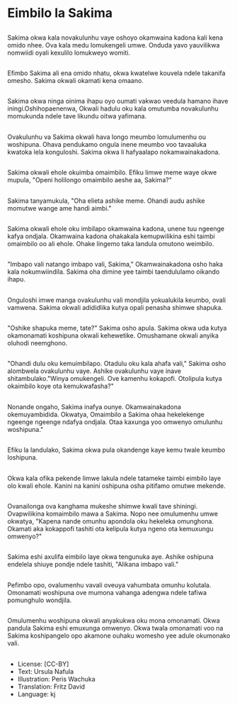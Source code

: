 # Eimbilo la Sakima

##
Sakima okwa kala novakulunhu vaye oshoyo okamwaina kadona kali kena omido nhee. Ova kala medu lomukengeli umwe. Onduda yavo yauvilikwa nomwiidi oyali kexulilo lomukweyo womiti.

##
Efimbo Sakima ali ena omido nhatu, okwa kwatelwe kouvela ndele takanifa omesho. Sakima okwali okamati kena omaano.

##
Sakima okwa ninga oinima ihapu oyo oumati vakwao veedula hamano ihave iningi.Oshihopaenenwa, Okwali hadulu oku kala omutumba novakulunhu momukunda ndele tave likundu oitwa yafimana.

##
Ovakulunhu va Sakima okwali hava longo meumbo lomulumenhu ou woshipuna. Ohava pendukamo ongula inene meumbo voo tavaaluka kwatoka lela konguloshi. Sakima okwa li hafyaalapo nokamwainakadona.

##
Sakima okwali ehole okuimba omaimbilo. Efiku limwe meme waye okwe mupula, "Openi holilongo omaimbilo aeshe aa, Sakima?"

##
Sakima tanyamukula, "Oha elieta ashike meme. Ohandi audu ashike momutwe wange ame handi aimbi."

##
Sakima okwali ehole oku imbilapo okamwaina kadona, unene tuu ngeenge kafya ondjala. Okamwaina kadona ohakakala kemupwilikina eshi taimbi omaimbilo oo ali ehole. Ohake lingemo taka landula omutono weimbilo.

##
"Imbapo vali natango imbapo vali, Sakima," Okamwainakadona osho haka kala nokumwiindila. Sakima oha dimine yee taimbi taendululamo oikando ihapu.

##
Onguloshi imwe manga ovakulunhu vali mondjila yokualukila keumbo, ovali vamwena. Sakima okwali adididlika kutya opali penasha shimwe shapuka.

##
"Oshike shapuka meme, tate?" Sakima osho apula. Sakima okwa uda kutya okamonamati koshipuna okwali kehewetike. Omushamane okwali anyika oluhodi neemghono.

##
"Ohandi dulu oku kemuimbilapo. Otadulu oku kala ahafa vali," Sakima osho alombwela ovakulunhu vaye. Ashike ovakulunhu vaye inave shitambulako."Winya omukengeli. Ove kamenhu kokapofi. Otolipula kutya okaimbilo koye ota kemukwafasha?"

##
Nonande ongaho, Sakima inafya ounye. Okamwainakadona okemuyambidida. Okwatya, Omaimbilo a Sakima ohaa hekelekenge ngeenge ngeenge ndafya ondjala. Otaa kaxunga yoo omwenyo omulunhu woshipuna."

##
Efiku la landulako, Sakima okwa pula okandenge kaye kemu twale keumbo loshipuna.

##
Okwa kala ofika pekende limwe lakula ndele tatameke taimbi eimbilo laye olo kwali ehole. Kanini na kanini oshipuna osha pitifamo omutwe mekende.

##
Ovanailonga ova kanghama mukeshe shimwe kwali tave shiningi. Ovapwilikina komaimbilo mawa a Sakima. Nopo nee omulumenhu umwe okwatya, "Kapena nande omunhu apondola oku hekeleka omunghona. Okamati aka kokappofi tashiti ota kelipula kutya ngeno ota kemuxungu omwenyo?"

##
Sakima eshi axulifa eimbilo laye okwa tengunuka aye. Ashike oshipuna endelela shiuye pondje ndele tashiti, "Alikana imbapo vali."

##
Pefimbo opo, ovalumenhu vavali oveuya vahumbata omunhu kolutala. Omonamati woshipuna ove mumona vahanga adengwa ndele tafiwa pomunghulo wondjila.

##
Omulumenhu woshipuna okwali anyakukwa oku mona omonamati. Okwa pandula Sakima eshi emuxunga omwenyo. Okwa twala omonamati voo na Sakima koshipangelo opo akamone ouhaku womesho yee adule okumonako vali.

##
* License: [CC-BY]
* Text: Ursula Nafula
* Illustration: Peris Wachuka
* Translation: Fritz David
* Language: kj
